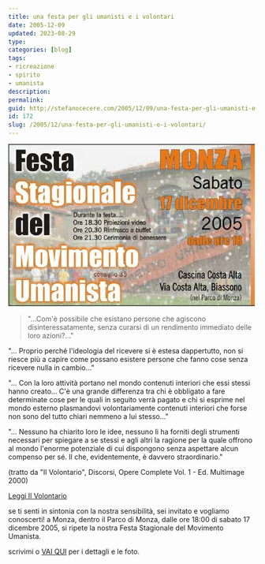 ```yaml
---
title: una festa per gli umanisti e i volontari
date: 2005-12-09
updated: 2023-08-29
type: 
categories: [blog]
tags:
- ricreazione
- spirito
- umanista
description: 
permalink: 
guid: http://stefanocecere.com/2005/12/09/una-festa-per-gli-umanisti-e-i-volontari/
id: 172
slug: /2005/12/una-festa-per-gli-umanisti-e-i-volontari/
---
```


![](../../../assets/img/post/2005/20051217_invito_stagionale_monza_s.jpg)

> "…Com'è possibile che esistano persone che agiscono disinteressatamente, senza curarsi di un rendimento immediato delle loro azioni?…"
  
"… Proprio perché l'ideologia del ricevere si è estesa dappertutto, non si riesce più a capire come possano esistere persone che fanno cose senza ricevere nulla in cambio…"

"… Con la loro attività portano nel mondo contenuti interiori che essi stessi hanno creato… C'è una grande differenza tra chi è obbligato a fare determinate cose per le quali in seguito verrà pagato e chi si esprime nel mondo esterno plasmandovi volontariamente contenuti interiori che forse non sono del tutto chiari nemmeno a lui stesso…"

"… Nessuno ha chiarito loro le idee, nessuno li ha forniti degli strumenti necessari per spiegare a se stessi e agli altri la ragione per la quale offrono al mondo l'enorme potenziale di cui dispongono senza aspettare alcun compenso per sé. Il che, evidentemente, è davvero straordinario."

(tratto da "Il Volontario", Discorsi, Opere Complete Vol. 1 - Ed. Multimage 2000) 

[Leggi Il Volontario](../../../notes/docs/il-volontario.md)

se ti senti in sintonia con la nostra sensibilità, sei invitato e vogliamo conoscerti!
a Monza, dentro il Parco di Monza, dalle ore 18:00 di sabato 17 dicembre 2005, si ripete la nostra Festa Stagionale del Movimento Umanista.

scrivimi o <a href="http://www.ilfannullone.it/new/sabato-17-dicembre-festa/64/">VAI QUI</a> per i dettagli e le foto.